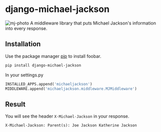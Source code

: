 # django-michael-jackson

<img src="https://drive.google.com/file/d/1Fw_J-jdM8UXRamR4bKKoWD8usSs3wgkO/view?usp=sharing" alt="mj-photo">
A middleware library that puts Michael Jackson's information into every response.

## Installation

Use the package manager [pip](https://pip.pypa.io/en/stable/) to install foobar.

```bash
pip install django-michael-jackson
```

In your settings.py
```python
INSTALLED_APPS.append('michaeljackson')
MIDDLEWARE.append('michaeljackson.middleware.MJMiddleware')
```

## Result
You will see the header `X-Michael-Jackson` in your response.
```
X-Michael-Jackson: Parent(s): Joe Jackson Katherine Jackson
```
